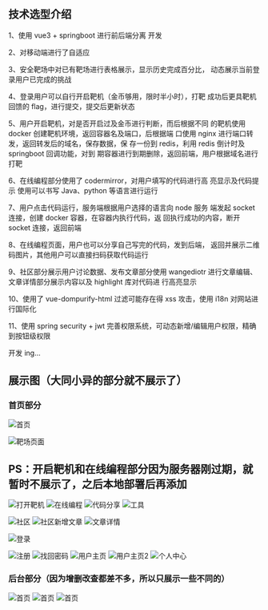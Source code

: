 ## 技术选型介绍

1、使用 vue3 + springboot 进行前后端分离 开发

2、对移动端进行了自适应

3、安全靶场中对已有靶场进行表格展示，显示历史完成百分比，
动态展示当前登录用户已完成的挑战

4、登录用户可以自行开启靶机（金币够用，限时半小时），打靶
成功后更具靶机回馈的 flag，进行提交，提交后更新状态

5、用户开启靶机，对是否开启过及金币进行判断，而后根据不同
的靶机使用 docker 创建靶机环境，返回容器名及端口，后根据端
口使用 nginx 进行端口转发，返回转发后的域名，保存数据，保
存一份到 redis，利用 redis 倒计时及 springboot 回调功能，对到
期容器进行到期删除，返回前端，用户根据域名进行打靶

6、在线编程部分使用了 codermirror，对用户填写的代码进行高
亮显示及代码提示 使用可以书写 Java、python 等语言进行运行

7、用户点击代码运行，服务端根据用户选择的语言向 node 服务
端发起 socket 连接，创建 docker 容器，在容器内执行代码，返
回执行成功的内容，断开 socket 连接，返回前端

8、在线编程页面，用户也可以分享自己写完的代码，发到后端，
返回并展示二维码图片，其他用户可以直接扫码获取代码运行

9、社区部分展示用户讨论数据、发布文章部分使用 wangediotr
进行文章编辑、文章详情部分展示内容以及 highlight 库对代码进
行高亮显示

10、使用了 vue-dompurify-html 过滤可能存在得 xss 攻击，使用 i18n 对网站进行国际化

11、使用 spring security + jwt 完善权限系统，可动态新增/编辑用户权限，精确到按钮级权限

开发 ing...

## 展示图（大同小异的部分就不展示了）

### 首页部分
![首页](./static/home.png)

![靶场页面](./static/safe.png)
## PS：开启靶机和在线编程部分因为服务器刚过期，就暂时不展示了，之后本地部署后再添加
![打开靶机](./static/openlab.png)
![在线编程](./static/coder.png)
![代码分享](./static/coder-share.png)
![工具](./static/tool.png)

![社区](./static/discuss.png)
![社区新增文章](./static/discuss-reply.png)
![文章详情](./static/article-detail.png)

![登录](./static/login.png)

![注册](./static/register.png)
![找回密码](./static/forgetpasswd.png)
![用户主页](./static/user.png)
![用户主页2](./static/user2.png)
![个人中心](./static/person.png)

### 后台部分（因为增删改查都差不多，所以只展示一些不同的）
![首页](./static/admin-dashboard.png)
![首页](./static/admin-role-button.png)
![首页](./static/admin-role-menu.png)
